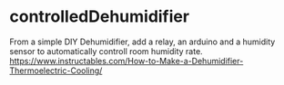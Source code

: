 # controlledDehumidifier
From a simple DIY Dehumidifier, add a relay, an arduino and a humidity sensor to automatically controll room humidity rate.
https://www.instructables.com/How-to-Make-a-Dehumidifier-Thermoelectric-Cooling/
